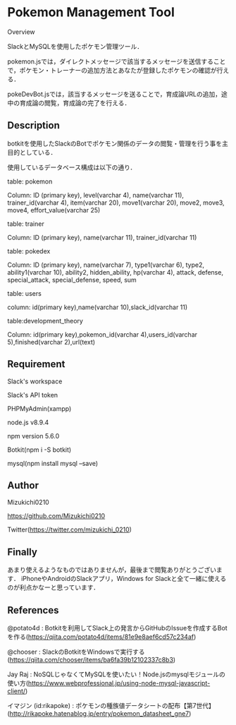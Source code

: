 # Pokemon Management Tool
Overview

SlackとMySQLを使用したポケモン管理ツール．

pokemon.jsでは，ダイレクトメッセージで該当するメッセージを送信することで，ポケモン・トレーナーの追加方法とあなたが登録したポケモンの確認が行える．

pokeDevBot.jsでは，該当するメッセージを送ることで，育成論URLの追加，途中の育成論の閲覧，育成論の完了を行える．

## Description

botkitを使用したSlackのBotでポケモン関係のデータの閲覧・管理を行う事を主目的としている．

使用しているデータベース構成は以下の通り．

table: pokemon

Column: ID (primary key), level(varchar 4), name(varchar 11), trainer_id(varchar 4), item(varchar 20), move1(varchar 20), move2, move3, move4, effort_value(varchar 25)

table: trainer

Column: ID (primary key), name(varchar 11), trainer_id(varchar 11)

table: pokedex

Column: ID (primary key), name(varchar 7), type1(varchar 6), type2, ability1(varchar 10), ability2, hidden_ability, hp(varchar 4), attack, defense, special_attack, special_defense, speed, sum

table: users

column: id(primary key),name(varchar 10),slack_id(varchar 11)

table:development_theory

Column: id(primary key),pokemon_id(varchar 4),users_id(varchar 5),finished(varchar 2),url(text)

## Requirement
Slack's workspace

Slack's API token

PHPMyAdmin(xampp)

node.js v8.9.4

npm version 5.6.0

Botkit(npm i -S botkit)

mysql(npm install mysql –save)

## Author
Mizukichi0210

https://github.com/Mizukichi0210

Twitter(https://twitter.com/mizukichi_0210)

## Finally

あまり使えるようなものではありませんが，最後まで閲覧ありがとうございます．
iPhoneやAndroidのSlackアプリ，Windows for Slackと全て一緒に使えるのが利点かなーと思っています．

## References
@potato4d : Botkitを利用してSlack上の発言からGitHubのIssueを作成するBotを作る(https://qiita.com/potato4d/items/81e9e8aef6cd57c234af)

@chooser : SlackのBotkitをWindowsで実行する(https://qiita.com/chooser/items/ba6fa39b12102337c8b3)

Jay Raj : NoSQLじゃなくてMySQLを使いたい！Node.jsのmysqlモジュールの使い方(https://www.webprofessional.jp/using-node-mysql-javascript-client/)

イマジン (id:rikapoke) : ポケモンの種族値データシートの配布【第7世代】(http://rikapoke.hatenablog.jp/entry/pokemon_datasheet_gne7)

